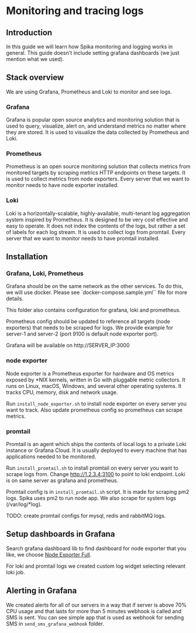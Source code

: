 # Monitoring and tracing logs

## Introduction

In this guide we will learn how Spika monitoring and logging works in general. This guide doesn't include setting grafana dashboards (we just mention what we used).

## Stack overview

We are using Grafana, Prometheus and Loki to monitor and see logs.

### Grafana

Grafana is popular open source analytics and monitoring solution that is used to query, visualize, alert on, and understand metrics no matter where they are stored. It is used to visualize the data collected by Prometheus and Loki.

### Prometheus

Prometheus is an open source monitoring solution that collects metrics from monitored targets by scraping metrics HTTP endpoints on these targets. It is used to collect metrics from node exporters. Every server that we want to monitor needs to have node exporter installed.

### Loki

Loki is a horizontally-scalable, highly-available, multi-tenant log aggregation system inspired by Prometheus. It is designed to be very cost effective and easy to operate. It does not index the contents of the logs, but rather a set of labels for each log stream. It is used to collect logs from promtail. Every server that we want to monitor needs to have promtail installed.

## Installation

### Grafana, Loki, Prometheus

Grafana should be on the same network as the other services. To do this, we will use docker. Please see `docker-compose.sample.yml`` file for more details.

This folder also contains configuration for grafana, loki and prometheus.

Prometheus config should be updated to reference all targets (node exporters) that needs to be scraped for logs. We provide example for server-1 and server-2 (port 9100 is default node exporter port).

Grafana will be available on http://SERVER_IP:3000

### node exporter

Node exporter is a Prometheus exporter for hardware and OS metrics exposed by *NIX kernels, written in Go with pluggable metric collectors. It runs on Linux, macOS, Windows, and several other operating systems. It tracks CPU, memory, disk and network usage.

Run `install_node_exporter.sh` to install node exporter on every server you want to track. Also update prometheus config so prometheus can scrape metrics.

### promtail

Promtail is an agent which ships the contents of local logs to a private Loki instance or Grafana Cloud. It is usually deployed to every machine that has applications needed to be monitored.

Run `install_promtail.sh` to install promtail on every server you want to scrape logs from. Change http://1.2.3.4:3100 to point to loki endpoint. Loki is on same server as grafana and prometheus.

Promtail config is in `install_promtail.sh` script. It is made for scraping pm2 logs. Spika uses pm2 to run node app. We also scrape for system logs (/var/log/*log).

TODO: create promtail configs for mysql, redis and rabbitMQ logs.

## Setup dashboards in Grafana

Search grafana dashboard lib to find dashboard for node exporter that you like, we choose [Node Exporter Full](https://grafana.com/grafana/dashboards/1860-node-exporter-full/).

For loki and promtail logs we created custom log widget selecting relevant loki job.

## Alerting in Grafana

We created alerts for all of our servers in a way that if server is above 70% CPU usage and that lasts for more than 5 minutes webhook is called and SMS is sent. You can see simple app that is used as webhook for sending SMS in `send_sms_grafana_webhook` folder.